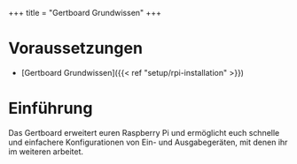 +++
title = "Gertboard Grundwissen"
+++

# Voraussetzungen
* [Gertboard Grundwissen]({{< ref "setup/rpi-installation" >}})

# Einführung

Das Gertboard erweitert euren Raspberry Pi und ermöglicht euch schnelle und einfachere Konfigurationen von Ein- und Ausgabegeräten, 
mit denen ihr im weiteren arbeitet.
